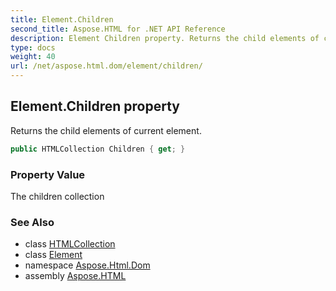 ```yaml
---
title: Element.Children
second_title: Aspose.HTML for .NET API Reference
description: Element Children property. Returns the child elements of current element
type: docs
weight: 40
url: /net/aspose.html.dom/element/children/
---
```

## Element.Children property

Returns the child elements of current element.

```csharp
public HTMLCollection Children { get; }
```

### Property Value

The children collection

### See Also

* class [HTMLCollection](../../../aspose.html.collections/htmlcollection/)
* class [Element](../)
* namespace [Aspose.Html.Dom](../../../aspose.html.dom/)
* assembly [Aspose.HTML](../../../)
